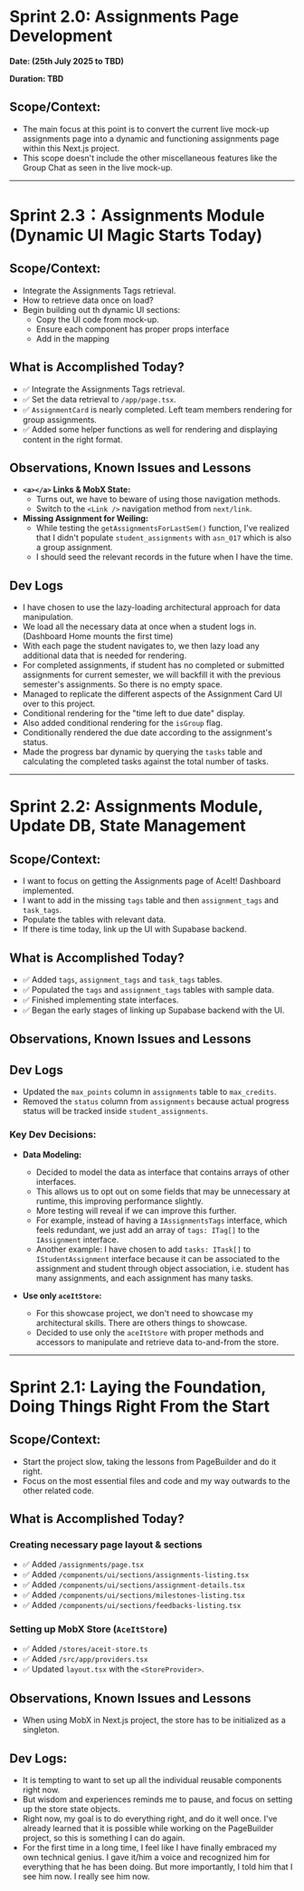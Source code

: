 # Sprint 2.0: Assignments Page Development

**Date: (25th July 2025 to TBD)**

**Duration: TBD**

## Scope/Context:

- The main focus at this point is to convert the current live mock-up assignments page into a dynamic and functioning assignments page within this Next.js project.
- This scope doesn't include the other miscellaneous features like the Group Chat as seen in the live mock-up.

---

# Sprint 2.3：Assignments Module (Dynamic UI Magic Starts Today)

## Scope/Context:

- Integrate the Assignments Tags retrieval.
- How to retrieve data once on load?
- Begin building out th dynamic UI sections:
  - Copy the UI code from mock-up.
  - Ensure each component has proper props interface
  - Add in the mapping

## What is Accomplished Today?

- ✅ Integrate the Assignments Tags retrieval.
- ✅ Set the data retrieval to `/app/page.tsx`.
- ✅ `AssignmentCard` is nearly completed. Left team members rendering for group assignments.
- ✅ Added some helper functions as well for rendering and displaying content in the right format.

## Observations, Known Issues and Lessons

- **`<a></a>` Links & MobX State:**
  - Turns out, we have to beware of using those navigation methods.
  - Switch to the `<Link />` navigation method from `next/link`.
- **Missing Assignment for Weiling:**
  - While testing the `getAssignmentsForLastSem()` function, I've realized that I didn't populate `student_assignments` with `asn_017` which is also a group assignment.
  - I should seed the relevant records in the future when I have the time.

## Dev Logs

- I have chosen to use the lazy-loading architectural approach for data manipulation.
- We load all the necessary data at once when a student logs in. (Dashboard Home mounts the first time)
- With each page the student navigates to, we then lazy load any additional data that is needed for rendering.
- For completed assignments, if student has no completed or submitted assignments for current semester, we will backfill it with the previous semester's assignments. So there is no empty space.
- Managed to replicate the different aspects of the Assignment Card UI over to this project.
- Conditional rendering for the "time left to due date" display.
- Also added conditional rendering for the `isGroup` flag.
- Conditionally rendered the due date according to the assignment's status.
- Made the progress bar dynamic by querying the `tasks` table and calculating the completed tasks against the total number of tasks.

---

# Sprint 2.2: Assignments Module, Update DB, State Management

## Scope/Context:

- I want to focus on getting the Assignments page of AceIt! Dashboard implemented.
- I want to add in the missing `tags` table and then `assignment_tags` and `task_tags`.
- Populate the tables with relevant data.
- If there is time today, link up the UI with Supabase backend.

## What is Accomplished Today?

- ✅ Added `tags`, `assignment_tags` and `task_tags` tables.
- ✅ Populated the `tags` and `assignment_tags` tables with sample data.
- ✅ Finished implementing state interfaces.
- ✅ Began the early stages of linking up Supabase backend with the UI.

## Observations, Known Issues and Lessons

## Dev Logs

- Updated the `max_points` column in `assignments` table to `max_credits`.
- Removed the `status` column from `assignments` because actual progress status will be tracked inside `student_assignments`.

### Key Dev Decisions:

- **Data Modeling:**
  - Decided to model the data as interface that contains arrays of other interfaces.
  - This allows us to opt out on some fields that may be unnecessary at runtime, this improving performance slightly.
  - More testing will reveal if we can improve this further.
  - For example, instead of having a `IAssignmentsTags` interface, which feels redundant, we just add an array of `tags: ITag[]` to the 
    `IAssignment` interface.
  - Another example: I have chosen to add `tasks: ITask[]` to `IStudentAssignment` interface because it can be associated to the assignment and student through object association, i.e. student has many assignments, and each assignment has many tasks.

- **Use only `aceItStore`:**
  - For this showcase project, we don't need to showcase my architectural skills. There are others things to showcase.
  - Decided to use only the `aceItStore` with proper methods and accessors to manipulate and retrieve data to-and-from the store.

---

# Sprint 2.1: Laying the Foundation, Doing Things Right From the Start

## Scope/Context:

- Start the project slow, taking the lessons from PageBuilder and do it right.
- Focus on the most essential files and code and my way outwards to the other related code.

## What is Accomplished Today?

### Creating necessary page layout & sections

- ✅ Added `/assignments/page.tsx`
- ✅ Added `/components/ui/sections/assignments-listing.tsx`
- ✅ Added `/components/ui/sections/assignment-details.tsx`
- ✅ Added `/components/ui/sections/milestones-listing.tsx`
- ✅ Added `/components/ui/sections/feedbacks-listing.tsx`

### Setting up MobX Store (`AceItStore`)

- ✅ Added `/stores/aceit-store.ts`
- ✅ Added `/src/app/providers.tsx`
- ✅ Updated `layout.tsx` with the `<StoreProvider>`.

## Observations, Known Issues and Lessons

- When using MobX in Next.js project, the store has to be initialized as a singleton.

## Dev Logs:

- It is tempting to want to set up all the individual reusable components right now.
- But wisdom and experiences reminds me to pause, and focus on setting up the store state objects.
- Right now, my goal is to do everything right, and do it well once. I've already learned that it is possible while working on the PageBuilder project, so this is something I can do again.
- For the first time in a long time, I feel like I have finally embraced my own technical genius. I gave it/him a voice and recognized him for everything that he has been doing. But more importantly, I told him that I see him now. I really see him now.
